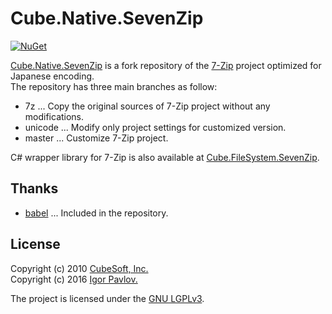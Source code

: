 Cube.Native.SevenZip
====

[![NuGet](https://badgen.net/nuget/v/cube.native.sevenzip)](https://www.nuget.org/packages/Cube.Native.SevenZip)

[Cube.Native.SevenZip](https://github.com/cube-soft/Cube.Native.SevenZip) is a fork repository of the [7-Zip](http://www.7-zip.org/) project optimized for Japanese encoding.   
The repository has three main branches as follow:

* 7z ... Copy the original sources of 7-Zip project without any modifications.
* unicode ... Modify only project settings for customized version.
* master ... Customize 7-Zip project.

C# wrapper library for 7-Zip is also available at [Cube.FileSystem.SevenZip](https://github.com/cube-soft/Cube.FileSystem.SevenZip).

## Thanks

* [babel](http://web.archive.org/web/20171002001908/http://tricklib.com/cxx/ex/babel/) ... Included in the repository.

## License

Copyright (c) 2010 [CubeSoft, Inc.](http://www.cube-soft.jp/)  
Copyright (c) 2016 [Igor Pavlov.](http://www.7-zip.org/)

The project is licensed under the [GNU LGPLv3](https://github.com/cube-soft/Cube.Native.SevenZip/blob/master/License.txt).
